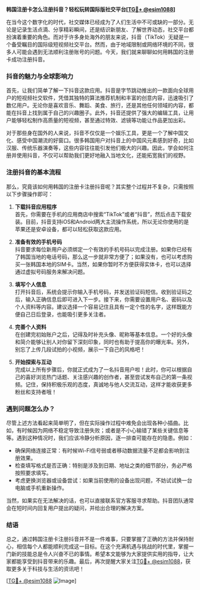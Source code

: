 **韩国注册卡怎么注册抖音？轻松玩转国际版社交平台[[TG💪+ @esim1088](https://t.me/s/esim1088)]**

在当今这个数字化的时代，社交媒体已经成为了人们生活中不可或缺的一部分。无论是记录生活点滴、分享精彩瞬间，还是结识新朋友、了解世界动态，社交平台都扮演着重要的角色。而对于许多身处海外的朋友来说，抖音（TikTok）无疑是一个备受瞩目的国际级短视频社交平台。然而，由于地域限制或网络环境的不同，很多人可能会遇到无法顺利注册账号的问题。今天，我们就来聊聊如何用韩国的注册卡成功注册抖音。

### 抖音的魅力与全球影响力

首先，让我们简单了解一下抖音这款应用。抖音是字节跳动推出的一款面向全球用户的短视频社交软件，凭借其独特的算法推荐机制和丰富的创意内容，迅速吸引了数亿用户。无论你是喜欢音乐、舞蹈、美食、旅行，还是其他任何领域的内容，都能在抖音上找到属于自己的兴趣圈子。此外，抖音还提供了强大的编辑工具，让用户能够轻松制作高质量的短视频，甚至通过特效、滤镜等功能让作品更加出彩。

对于那些身在国外的人来说，抖音不仅仅是一个娱乐工具，更是一个了解中国文化、感受中国潮流的好窗口。很多韩国用户对抖音上的中国风元素感到好奇，比如汉服、传统乐器演奏等，这些内容往往能引发他们极大的兴趣。因此，学会如何注册并使用抖音，不仅可以帮助我们更好地融入当地文化，还能拓宽我们的视野。

### 注册抖音的基本流程

那么，究竟该如何用韩国的注册卡注册抖音呢？其实整个过程并不复杂，只需按照以下步骤操作即可：

1. **下载抖音应用程序**  
   首先，你需要在手机的应用商店中搜索“TikTok”或者“抖音”，然后点击下载安装。目前，抖音支持iOS和Android两大主流操作系统，所以无论你使用的是苹果还是安卓设备，都可以轻松获取这款应用。

2. **准备有效的手机号码**  
   抖音要求每位新用户必须绑定一个有效的手机号码以完成注册。如果你已经有了韩国当地的电话号码，那么这一步就非常方便了；如果没有，也可以考虑购买一张韩国本地的SIM卡。当然，如果你暂时不方便获得实体卡，也可以选择通过虚拟号码服务来解决问题。

3. **填写个人信息**  
   打开抖音后，系统会提示你输入手机号码，并发送验证码短信。收到验证码之后，输入正确信息后即可进入下一步。接下来，你需要设置用户名、密码以及个人资料等内容。建议选择一个容易记住且具有一定个性的名字，这样既能方便自己日后登录，也能吸引更多关注者。

4. **完善个人资料**  
   在创建完初始账户之后，记得及时补充头像、昵称等基本信息。一个好的头像和简介能够让别人对你留下深刻印象，同时也有助于提高你的曝光率。另外，别忘了上传几段试拍的小视频，展示一下自己的风格吧！

5. **开始探索与互动**  
   完成以上所有步骤后，你就正式成为了一名抖音用户啦！此时，你可以根据自己的喜好浏览热门话题、关注感兴趣的创作者，甚至尝试发布自己的第一条视频。记住，保持积极乐观的态度，真诚地与他人交流互动，这样才能收获更多粉丝和支持者哦！

### 遇到问题怎么办？

尽管上述方法看起来简单明了，但在实际操作过程中难免会出现各种小插曲。比如，有时候因为网络不稳定导致注册失败；或者是不小心输错了某些关键信息等等。遇到这种情况时，我们应该冷静分析原因，逐一排查可能存在的隐患。例如：

- 确保网络连接正常：有时候Wi-Fi信号弱或者移动数据流量不足都会影响到注册效果。
- 检查填写格式是否正确：特别是涉及到日期、地址之类的细节部分，务必严格按照要求填写。
- 考虑更换浏览器或设备尝试：如果当前使用的设备出现问题，不妨试试换一台电脑或手机重新操作。

当然，如果实在无法解决的话，也可以直接联系官方客服寻求帮助。抖音团队通常会在短时间内回复用户提出的疑问，并给出合理的解决方案。

### 结语

总之，通过韩国注册卡注册抖音并不是一件难事，只要掌握了正确的方法并保持耐心，相信每个人都能顺利完成这一目标。在这个充满机遇与挑战的时代里，掌握一门新的技能总是令人兴奋不已的事情。希望本文能够为大家提供实用的指导，让大家都能享受到抖音带来的乐趣。最后，再次提醒大家关注[TG💪+ @esim1088](https://t.me/s/esim1088)，获取更多关于科技与生活的资讯吧！

[[TG💪+ @esim1088](https://t.me/s/esim1088) ![Image](https://i.postimg.cc/4NQfJmqS/Snipaste-2025-05-13-00-14-12.png)]
